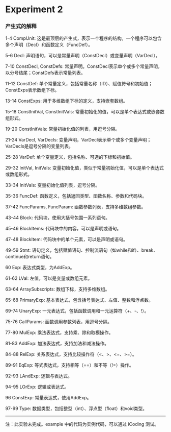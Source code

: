 # Experiment 2

### 产生式的解释

1-4   CompUnit: 这是最顶层的产生式，表示一个程序的结构。一个程序可以包含多个声明（Decl）和函数定义（FuncDef）。

5-6   Decl: 声明语句，可以是常量声明（ConstDecl）或变量声明（VarDecl）。

7-10  ConstDecl, ConstDefs: 常量声明。ConstDecl表示单个或多个常量声明，以分号结尾；ConstDefs表示常量列表。

11-12 ConstDef: 单个常量定义，包括常量名称（ID）、赋值符号和初始值；ConstExps表示数组下标。

13-14 ConstExps: 用于多维数组下标的定义，支持嵌套数组。

15-18 ConstInitVal, ConstInitVals: 常量初始化的值，可以是单个表达式或嵌套数组形式。

19-20 ConstInitVals: 常量初始化值的列表，用逗号分隔。

21-24 VarDecl, VarDecls: 变量声明，VarDecl表示单个或多个变量声明；VarDecls是逗号分隔的变量列表。

25-28 VarDef: 单个变量定义，包括名称、可选的下标和初始值。

29-32 InitVal, InitVals: 变量初始化值，类似于常量初始化值，可以是单个表达式或数组形式。

33-34 InitVals: 变量初始化值列表，逗号分隔。

35-36 FuncDef: 函数定义，包括返回类型、函数名称、参数和代码块。

37-42 FuncParams, FuncParam: 函数参数列表，支持多维数组参数。

43-44 Block: 代码块，使用大括号包围一系列语句。

45-46 BlockItems: 代码块中的内容，可以是声明或语句。

47-48 BlockItem: 代码块中的单个元素，可以是声明或语句。

49-59 Stmt: 语句定义，包括赋值语句、控制流语句（如while和if）、break、continue和return语句。

60    Exp: 表达式类型，为AddExp。

61-62 LVal: 左值，可以是变量或数组元素。

63-64 ArraySubscripts: 数组下标，支持多维数组。

65-68 PrimaryExp: 基本表达式，包含括号表达式、左值、整数和浮点数。

69-74 UnaryExp: 一元表达式，包括函数调用和一元运算符（+、-、!）。

75-76 CallParams: 函数调用参数列表，用逗号分隔。

77-80 MulExp: 乘法表达式，支持乘、除和取模操作。

81-83 AddExp: 加法表达式，支持加法和减法操作。

84-88 RelExp: 关系表达式，支持比较操作符（<、>、<=、>=）。

89-91 EqExp: 等式表达式，支持相等（==）和不等（!=）操作。

92-93 LAndExp: 逻辑与表达式。

94-95 LOrExp: 逻辑或表达式。

96    ConstExp: 常量表达式，使用AddExp。

97-99 Type: 数据类型，包括整型（int）、浮点型（float）和void类型。

***

注：此实验未完成。example 中的代码为实例代码，可以通过 iCoding 测试。
